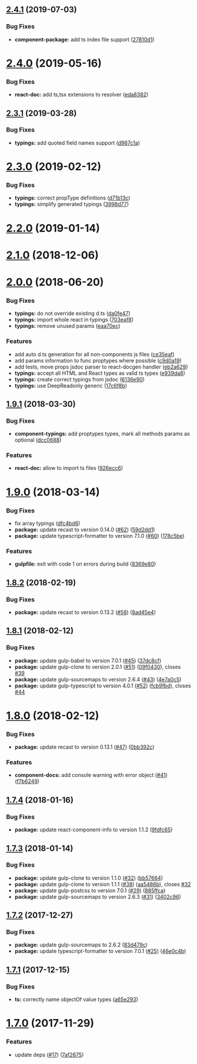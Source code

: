 <a name="2.4.1"></a>
## [2.4.1](https://github.com/alfa-laboratory/library-utils/compare/v2.4.0...v2.4.1) (2019-07-03)


### Bug Fixes

* **component-package:** add ts index file support ([27810d1](https://github.com/alfa-laboratory/library-utils/commit/27810d1))



<a name="2.4.0"></a>
# [2.4.0](https://github.com/alfa-laboratory/library-utils/compare/v2.3.1...v2.4.0) (2019-05-16)


### Bug Fixes

* **react-doc:** add ts,tsx extensions to resolver ([eda8382](https://github.com/alfa-laboratory/library-utils/commit/eda8382))



<a name="2.3.1"></a>
## [2.3.1](https://github.com/alfa-laboratory/library-utils/compare/v2.3.0...v2.3.1) (2019-03-28)


### Bug Fixes

* **typings:** add quoted field names support ([d987c1a](https://github.com/alfa-laboratory/library-utils/commit/d987c1a))



<a name="2.3.0"></a>
# [2.3.0](https://github.com/alfa-laboratory/library-utils/compare/v2.2.0...v2.3.0) (2019-02-12)


### Bug Fixes

* **typings:** correct propType definitions ([d71b13c](https://github.com/alfa-laboratory/library-utils/commit/d71b13c))
* **typings:** simplify generated typings ([3998d77](https://github.com/alfa-laboratory/library-utils/commit/3998d77))



<a name="2.2.0"></a>
# [2.2.0](https://github.com/alfa-laboratory/library-utils/compare/v2.1.0...v2.2.0) (2019-01-14)



<a name="2.1.0"></a>
# [2.1.0](https://github.com/alfa-laboratory/library-utils/compare/v2.0.0...v2.1.0) (2018-12-06)



<a name="2.0.0"></a>
# [2.0.0](https://github.com/alfa-laboratory/library-utils/compare/v1.9.1...v2.0.0) (2018-06-20)


### Bug Fixes

* **typings:** do not override existing d.ts ([da0fe47](https://github.com/alfa-laboratory/library-utils/commit/da0fe47))
* **typings:** import whole react in typings ([703eaf8](https://github.com/alfa-laboratory/library-utils/commit/703eaf8))
* **typings:** remove unused params ([eaa70ec](https://github.com/alfa-laboratory/library-utils/commit/eaa70ec))


### Features

* add auto d.ts generation for all non-components js files ([ce35eaf](https://github.com/alfa-laboratory/library-utils/commit/ce35eaf))
* add params information to func proptypes where possible ([c9d0a19](https://github.com/alfa-laboratory/library-utils/commit/c9d0a19))
* add tests, move props jsdoc parser to react-docgen handler ([eb2a629](https://github.com/alfa-laboratory/library-utils/commit/eb2a629))
* **typings:** accept all HTML and React types as valid ts types ([e939da8](https://github.com/alfa-laboratory/library-utils/commit/e939da8))
* **typings:** create correct typings from jsdoc ([6136e90](https://github.com/alfa-laboratory/library-utils/commit/6136e90))
* **typings:** use DeepReadonly generic ([17c6f8b](https://github.com/alfa-laboratory/library-utils/commit/17c6f8b))



<a name="1.9.1"></a>
## [1.9.1](https://github.com/alfa-laboratory/library-utils/compare/v1.9.0...v1.9.1) (2018-03-30)


### Bug Fixes

* **component-typings:** add proptypes types, mark all methods params as optional ([dcc0688](https://github.com/alfa-laboratory/library-utils/commit/dcc0688))


### Features

* **react-doc:** allow to import ts files ([926ecc6](https://github.com/alfa-laboratory/library-utils/commit/926ecc6))



<a name="1.9.0"></a>
# [1.9.0](https://github.com/alfa-laboratory/library-utils/compare/v1.8.2...v1.9.0) (2018-03-14)


### Bug Fixes

* fix array typings ([dfc4bd6](https://github.com/alfa-laboratory/library-utils/commit/dfc4bd6))
* **package:** update recast to version 0.14.0 ([#62](https://github.com/alfa-laboratory/library-utils/issues/62)) ([59d2dd1](https://github.com/alfa-laboratory/library-utils/commit/59d2dd1))
* **package:** update typescript-formatter to version 7.1.0 ([#60](https://github.com/alfa-laboratory/library-utils/issues/60)) ([178c5be](https://github.com/alfa-laboratory/library-utils/commit/178c5be))


### Features

* **gulpfile:** exit with code 1 on errors during build ([8369e80](https://github.com/alfa-laboratory/library-utils/commit/8369e80))



<a name="1.8.2"></a>
## [1.8.2](https://github.com/alfa-laboratory/library-utils/compare/v1.8.1...v1.8.2) (2018-02-19)


### Bug Fixes

* **package:** update recast to version 0.13.2 ([#58](https://github.com/alfa-laboratory/library-utils/issues/58)) ([8ad45e4](https://github.com/alfa-laboratory/library-utils/commit/8ad45e4))



<a name="1.8.1"></a>
## [1.8.1](https://github.com/alfa-laboratory/library-utils/compare/v1.8.0...v1.8.1) (2018-02-12)


### Bug Fixes

* **package:** update gulp-babel to version 7.0.1 ([#45](https://github.com/alfa-laboratory/library-utils/issues/45)) ([37dc8cf](https://github.com/alfa-laboratory/library-utils/commit/37dc8cf))
* **package:** update gulp-clone to version 2.0.1 ([#51](https://github.com/alfa-laboratory/library-utils/issues/51)) ([09f0430](https://github.com/alfa-laboratory/library-utils/commit/09f0430)), closes [#39](https://github.com/alfa-laboratory/library-utils/issues/39)
* **package:** update gulp-sourcemaps to version 2.6.4 ([#43](https://github.com/alfa-laboratory/library-utils/issues/43)) ([4e7a0c5](https://github.com/alfa-laboratory/library-utils/commit/4e7a0c5))
* **package:** update gulp-typescript to version 4.0.1 ([#52](https://github.com/alfa-laboratory/library-utils/issues/52)) ([fcb9fbd](https://github.com/alfa-laboratory/library-utils/commit/fcb9fbd)), closes [#44](https://github.com/alfa-laboratory/library-utils/issues/44)



<a name="1.8.0"></a>
# [1.8.0](https://github.com/alfa-laboratory/library-utils/compare/v1.7.4...v1.8.0) (2018-02-12)


### Bug Fixes

* **package:** update recast to version 0.13.1 ([#47](https://github.com/alfa-laboratory/library-utils/issues/47)) ([0bb392c](https://github.com/alfa-laboratory/library-utils/commit/0bb392c))


### Features

* **component-docs:** add console warning with error object ([#41](https://github.com/alfa-laboratory/library-utils/issues/41)) ([f7b6249](https://github.com/alfa-laboratory/library-utils/commit/f7b6249))



<a name="1.7.4"></a>
## [1.7.4](https://github.com/alfa-laboratory/library-utils/compare/v1.7.3...v1.7.4) (2018-01-16)


### Bug Fixes

* **package:** update react-component-info to version 1.1.2 ([9fdfc65](https://github.com/alfa-laboratory/library-utils/commit/9fdfc65))



<a name="1.7.3"></a>
## [1.7.3](https://github.com/alfa-laboratory/library-utils/compare/v1.7.2...v1.7.3) (2018-01-14)


### Bug Fixes

* **package:** update gulp-clone to version 1.1.0 ([#32](https://github.com/alfa-laboratory/library-utils/issues/32)) ([bb57664](https://github.com/alfa-laboratory/library-utils/commit/bb57664))
* **package:** update gulp-clone to version 1.1.1 ([#38](https://github.com/alfa-laboratory/library-utils/issues/38)) ([aa5486b](https://github.com/alfa-laboratory/library-utils/commit/aa5486b)), closes [#32](https://github.com/alfa-laboratory/library-utils/issues/32)
* **package:** update gulp-postcss to version 7.0.1 ([#29](https://github.com/alfa-laboratory/library-utils/issues/29)) ([885ffca](https://github.com/alfa-laboratory/library-utils/commit/885ffca))
* **package:** update gulp-sourcemaps to version 2.6.3 ([#31](https://github.com/alfa-laboratory/library-utils/issues/31)) ([3402c96](https://github.com/alfa-laboratory/library-utils/commit/3402c96))



<a name="1.7.2"></a>
## [1.7.2](https://github.com/alfa-laboratory/library-utils/compare/v1.7.1...v1.7.2) (2017-12-27)


### Bug Fixes

* **package:** update gulp-sourcemaps to 2.6.2 ([83d479c](https://github.com/alfa-laboratory/library-utils/commit/83d479c))
* **package:** update typescript-formatter to version 7.0.1 ([#25](https://github.com/alfa-laboratory/library-utils/issues/25)) ([46e0c4b](https://github.com/alfa-laboratory/library-utils/commit/46e0c4b))



<a name="1.7.1"></a>
## [1.7.1](https://github.com/alfa-laboratory/library-utils/compare/v1.7.0...v1.7.1) (2017-12-15)


### Bug Fixes

* **ts:** correctly name objectOf value types ([a65e293](https://github.com/alfa-laboratory/library-utils/commit/a65e293))



<a name="1.7.0"></a>
# [1.7.0](https://github.com/alfa-laboratory/library-utils/compare/v1.6.0...v1.7.0) (2017-11-29)


### Features

* update deps ([#17](https://github.com/alfa-laboratory/library-utils/issues/17)) ([7af2675](https://github.com/alfa-laboratory/library-utils/commit/7af2675))



